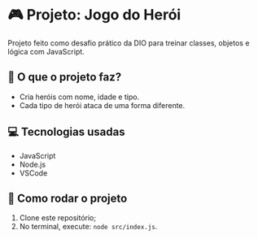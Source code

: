 # 🎮 Projeto: Jogo do Herói

Projeto feito como desafio prático da DIO para treinar classes, objetos e lógica com JavaScript.

## 🧠 O que o projeto faz?

- Cria heróis com nome, idade e tipo.
- Cada tipo de herói ataca de uma forma diferente.

## 💻 Tecnologias usadas

- JavaScript
- Node.js
- VSCode

## 🚀 Como rodar o projeto

1. Clone este repositório;
2. No terminal, execute: `node src/index.js`.
